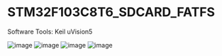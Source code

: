 # STM32F103C8T6_SDCARD_FATFS

Software Tools: Keil uVision5

![image](https://user-images.githubusercontent.com/42911246/85660533-5c3bd080-b6d3-11ea-9cc4-f0e621a15912.png)
![image](https://user-images.githubusercontent.com/42911246/85660493-50e8a500-b6d3-11ea-9d49-957cd8b2cdb1.png)
![image](https://user-images.githubusercontent.com/42911246/85840138-9a132480-b7b9-11ea-818d-7197832cac0d.png)
![image](https://user-images.githubusercontent.com/42911246/85840148-9f706f00-b7b9-11ea-8aca-60ff80d1e68f.png)

